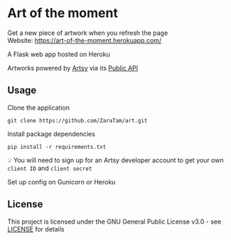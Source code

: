 # Art of the moment

Get a new piece of artwork when you refresh the page<br>
Website: https://art-of-the-moment.herokuapp.com/

A Flask web app hosted on Heroku

Artworks powered by [Artsy](https://www.artsy.net/) via its [Public API](https://developers.artsy.net/)

## Usage

Clone the application

```git clone https://github.com/ZaraTam/art.git```

Install package dependencies

```pip install -r requirements.txt```

:bulb: You will need to sign up for an Artsy developer account to get your own `client ID` and `client secret`

Set up config on Gunicorn or Heroku

## License

This project is licensed under the GNU General Public License v3.0 - see [LICENSE](https://github.com/ZaraTam/art/blob/master/LICENSE) for details
